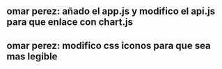 ## omar perez: añado el app.js y modifico el api.js para que enlace con chart.js

## omar perez: modifico css iconos para que sea mas legible